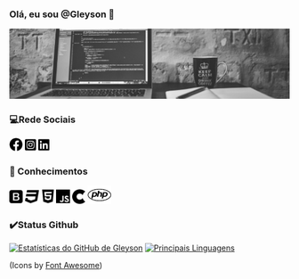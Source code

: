 ### Olá, eu sou @Gleyson 👋

<div class="container">
<img src="Design sem nome.png">
</div>


### 💻Rede Sociais

[<img src="/icons/facebook-brands.svg" width="24">](https://www.facebook.com/gleyson.andrade.520) 
[<img src="/icons/instagram-square-brands.svg" width="20">](https://www.instagram.com/gleyson_alves_andrade/)
[<img src="/icons/linkedin-brands.svg" width="20">](https://www.linkedin.com/in/gleyson-andrade-a71a65120/)

### 📖 Conhecimentos

[<img src="/linguage/bootstrap-brands.svg" width="24">](https://www.facebook.com/gleyson.andrade.520) 
<img src="/linguage/css3-brands.svg" width="27">
<img src="/linguage/html5-brands.svg" width="21">
<img src="/linguage/js-brands.svg" width="25">
<img src="/linguage/cuttlefish-brands.svg" width="24">
<img src="/linguage/php-brands.svg" width="42">

### :heavy_check_mark:Status Github

[![Estatísticas do GitHub de Gleyson](https://github-readme-stats.vercel.app/api?username=gleysonandrade&show_icons=true)](https://www.systecweb.online/)
[![Principais Linguagens](https://github-readme-stats.vercel.app/api/top-langs/?username=gleysonandrade&layout=compact)](https://www.systecweb.online/)


(Icons by [Font Awesome](https://fontawesome.com/license/free))

